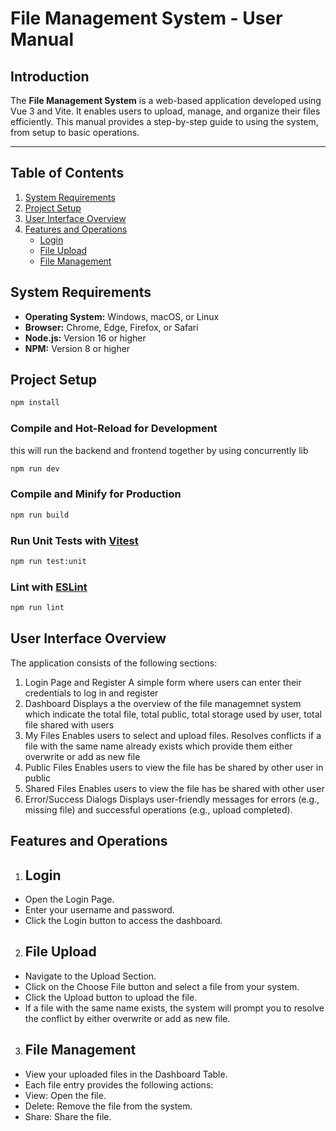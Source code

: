 # File Management System - User Manual

## Introduction

The **File Management System** is a web-based application developed using Vue 3 and Vite. It enables users to upload, manage, and organize their files efficiently. This manual provides a step-by-step guide to using the system, from setup to basic operations.

---

## Table of Contents

1. [System Requirements](#system-requirements)
2. [Project Setup](#project-setup)
3. [User Interface Overview](#user-interface-overview)
4. [Features and Operations](#features-and-operations)
   - [Login](#login)
   - [File Upload](#file-upload)
   - [File Management](#file-management)

## System Requirements

- **Operating System:** Windows, macOS, or Linux
- **Browser:** Chrome, Edge, Firefox, or Safari
- **Node.js:** Version 16 or higher
- **NPM:** Version 8 or higher


## Project Setup

```sh
npm install
```

### Compile and Hot-Reload for Development
this will run the backend and frontend together by using concurrently lib
```sh
npm run dev
```

### Compile and Minify for Production

```sh
npm run build
```

### Run Unit Tests with [Vitest](https://vitest.dev/)

```sh
npm run test:unit
```

### Lint with [ESLint](https://eslint.org/)

```sh
npm run lint
```

## User Interface Overview
The application consists of the following sections:

1. Login Page and Register
A simple form where users can enter their credentials to log in and register
2. Dashboard
Displays a the overview of the file managemnet system which indicate the total file, total public, total storage used by user,
total file shared with users
3. My Files
Enables users to select and upload files.
Resolves conflicts if a file with the same name already exists which provide them either overwrite or add as new file
4. Public Files
Enables users to view the file has be shared by other user in public
5. Shared Files
Enables users to view the file has be shared with other user
6. Error/Success Dialogs
Displays user-friendly messages for errors (e.g., missing file) and successful operations (e.g., upload completed).


## Features and Operations
1. ## Login
- Open the Login Page.
- Enter your username and password.
- Click the Login button to access the dashboard.

2. ## File Upload
- Navigate to the Upload Section.
- Click on the Choose File button and select a file from your system.
- Click the Upload button to upload the file.
- If a file with the same name exists, the system will prompt you to resolve the conflict by either overwrite
or add as new file.

3. ## File Management
- View your uploaded files in the Dashboard Table.
- Each file entry provides the following actions:
- View: Open the file.
- Delete: Remove the file from the system.
- Share: Share the file.